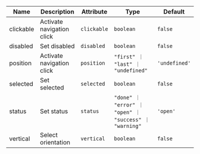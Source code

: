 | Name                                                                                                  | Description               | Attribute   | Type                                                    | Default       |
| ----------------------------------------------------------------------------------------------------- | ------------------------- | ----------- | ------------------------------------------------------- | ------------- |
| <div className="Api__Table"> <div>clickable</div> <div className="Api__Table Docs__Tags"></div></div> | Activate navigation click | `clickable` | `boolean`                                               | `false`       |
| <div className="Api__Table"> <div>disabled</div> <div className="Api__Table Docs__Tags"></div></div>  | Set disabled              | `disabled`  | `boolean`                                               | `false`       |
| <div className="Api__Table"> <div>position</div> <div className="Api__Table Docs__Tags"></div></div>  | Activate navigation click | `position`  | `"first" ｜ "last" ｜ "undefined"`                      | `'undefined'` |
| <div className="Api__Table"> <div>selected</div> <div className="Api__Table Docs__Tags"></div></div>  | Set selected              | `selected`  | `boolean`                                               | `false`       |
| <div className="Api__Table"> <div>status</div> <div className="Api__Table Docs__Tags"></div></div>    | Set status                | `status`    | `"done" ｜ "error" ｜ "open" ｜ "success" ｜ "warning"` | `'open'`      |
| <div className="Api__Table"> <div>vertical</div> <div className="Api__Table Docs__Tags"></div></div>  | Select orientation        | `vertical`  | `boolean`                                               | `false`       |
